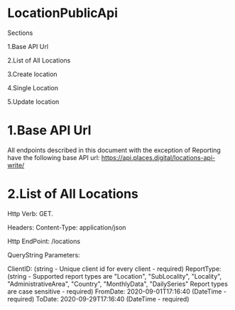 # LocationPublicApi
Sections

1.Base API Url

2.List of All Locations

3.Create location

4.Single Location

5.Update location

<h1>1.Base API Url</h1>

All endpoints described in this document with the exception of Reporting have the following base API url: https://api.places.digital/locations-api-write/

<h1>2.List of All Locations</h1>

Http Verb: GET.

Headers: Content-Type: application/json

Http EndPoint: /locations

QueryString Parameters:

<textbox>ClientID: (string - Unique client id for every client - required)
ReportType: (string - Supported report types are "Location", "SubLocality", "Locality", "AdministrativeArea", "Country", "MonthlyData", "DailySeries"
              Report types are case sensitive - required)
FromDate: 2020-09-01T17:16:40 (DateTime - required)
ToDate: 2020-09-29T17:16:40 (DateTime - required)</textbox>
